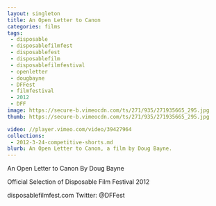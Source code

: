 ```yaml
---
layout: singleton
title: An Open Letter to Canon
categories: films
tags:
 - disposable
 - disposablefilmfest
 - disposablefest
 - disposablefilm
 - disposablefilmfestival
 - openletter
 - dougbayne
 - DFFest
 - filmfestival
 - 2012
 - DFF
image: https://secure-b.vimeocdn.com/ts/271/935/271935665_295.jpg
thumb: https://secure-b.vimeocdn.com/ts/271/935/271935665_295.jpg

video: //player.vimeo.com/video/39427964
collections:
 - 2012-3-24-competitive-shorts.md
blurb: An Open Letter to Canon, a film by Doug Bayne.
---
```


An Open Letter to Canon
By Doug Bayne

Official Selection of Disposable Film Festival 2012

disposablefilmfest.com
Twitter: @DFFest